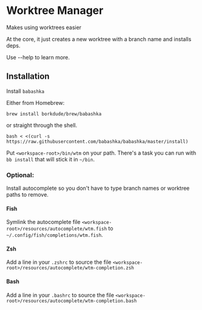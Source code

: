 # Worktree Manager

Makes using worktrees easier

At the core, it just creates a new worktree with a branch name and installs deps.

Use --help to learn more.

## Installation

Install `babashka`

Either from Homebrew:

``` shell
brew install borkdude/brew/babashka
```

or straight through the shell.

``` shell
bash < <(curl -s https://raw.githubusercontent.com/babashka/babashka/master/install)
```

Put `<workspace-root>/bin/wtm` on your path. There's a task you can run with `bb
install` that will stick it in `~/bin`.

### Optional:

Install autocomplete so you don't have to type branch names or worktree paths to remove.

#### Fish
Symlink the autocomplete file `<workspace-root>/resources/autocomplete/wtm.fish` to `~/.config/fish/completions/wtm.fish`.

#### Zsh
Add a line in your `.zshrc` to source the file `<workspace-root>/resources/autocomplete/wtm-completion.zsh` 

#### Bash
Add a line in your `.bashrc` to source the file `<workspace-root>/resources/autocomplete/wtm-completion.bash`
